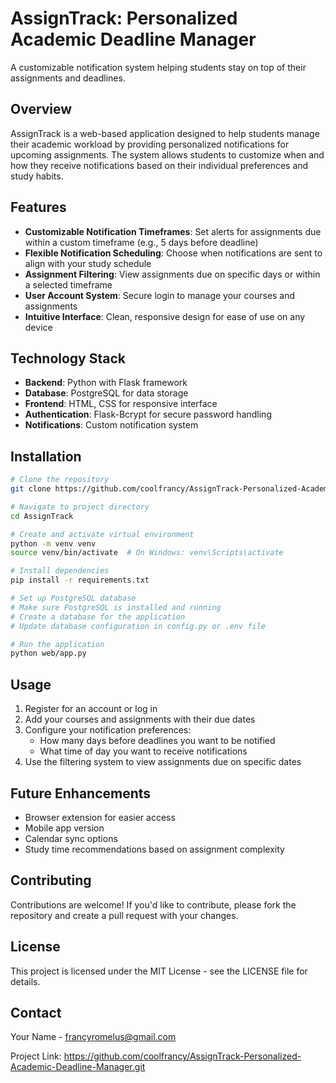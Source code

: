 # AssignTrack: Personalized Academic Deadline Manager

A customizable notification system helping students stay on top of their assignments and deadlines.

## Overview

AssignTrack is a web-based application designed to help students manage their academic workload by providing personalized notifications for upcoming assignments. The system allows students to customize when and how they receive notifications based on their individual preferences and study habits.

## Features

- **Customizable Notification Timeframes**: Set alerts for assignments due within a custom timeframe (e.g., 5 days before deadline)
- **Flexible Notification Scheduling**: Choose when notifications are sent to align with your study schedule
- **Assignment Filtering**: View assignments due on specific days or within a selected timeframe
- **User Account System**: Secure login to manage your courses and assignments
- **Intuitive Interface**: Clean, responsive design for ease of use on any device

## Technology Stack

- **Backend**: Python with Flask framework
- **Database**: PostgreSQL for data storage
- **Frontend**: HTML, CSS for responsive interface
- **Authentication**: Flask-Bcrypt for secure password handling
- **Notifications**: Custom notification system 

## Installation

```bash
# Clone the repository
git clone https://github.com/coolfrancy/AssignTrack-Personalized-Academic-Deadline-Manager.git

# Navigate to project directory
cd AssignTrack

# Create and activate virtual environment
python -m venv venv
source venv/bin/activate  # On Windows: venv\Scripts\activate

# Install dependencies
pip install -r requirements.txt

# Set up PostgreSQL database
# Make sure PostgreSQL is installed and running
# Create a database for the application
# Update database configuration in config.py or .env file

# Run the application
python web/app.py
```

## Usage

1. Register for an account or log in
2. Add your courses and assignments with their due dates
3. Configure your notification preferences:
   - How many days before deadlines you want to be notified
   - What time of day you want to receive notifications
4. Use the filtering system to view assignments due on specific dates

## Future Enhancements

- Browser extension for easier access
- Mobile app version
- Calendar sync options
- Study time recommendations based on assignment complexity

## Contributing

Contributions are welcome! If you'd like to contribute, please fork the repository and create a pull request with your changes.

## License

This project is licensed under the MIT License - see the LICENSE file for details.

## Contact

Your Name - francyromelus@gmail.com

Project Link: https://github.com/coolfrancy/AssignTrack-Personalized-Academic-Deadline-Manager.git
